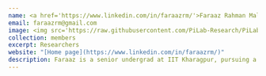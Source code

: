 ```yaml
---
name: <a href='https://www.linkedin.com/in/faraazrm/'>Faraaz Rahman Mallick</a>
email: faraazrm@gmail.com
image: <img src='https://raw.githubusercontent.com/PiLab-Research/PiLab-Research.github.io/main/images/faraaz.jpeg' style="float:left; margin:0px 10px 0px 0px;">
collection: members
excerpt: Researchers
website: "[Home page](https://www.linkedin.com/in/faraazrm/)"
description: Faraaz is a senior undergrad at IIT Kharagpur, pursuing a Bachelor's and Master's degree in Computer Science and Engineering. He is interested in Computational Social Choice, Graph Theory, Combinatorial Optimisation, Economics and NLP.  
---
```


